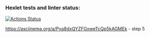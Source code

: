 ### Hexlet tests and linter status:
[![Actions Status](https://github.com/KatherinaLiponina/java-project-71/workflows/hexlet-check/badge.svg)](https://github.com/KatherinaLiponina/java-project-71/actions)

https://asciinema.org/a/Pva8dxQYZFGxweTcQp5kAGMEk - step 5
